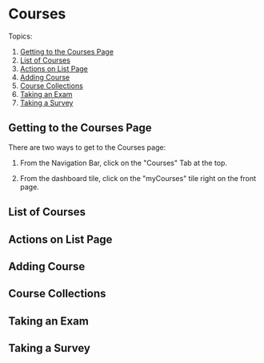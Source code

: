 # Courses
Topics:
1. [Getting to the Courses Page](#getting-to-the-courses-page)
2. [List of Courses](#list-of-courses)
3. [Actions on List Page](#actions-on-list-page)
4. [Adding Course](#adding-course)
5. [Course Collections](#course-collections)
6. [Taking an Exam](#taking-an-exam)
7. [Taking a Survey](#taking-a-survey)

## Getting to the Courses Page
There are two ways to get to the Courses page:

1. From the Navigation Bar, click on the "Courses" Tab at the top.

2. From the dashboard tile, click on the "myCourses" tile right on the front page.

## List of Courses

## Actions on List Page

## Adding Course

## Course Collections

## Taking an Exam

## Taking a Survey
